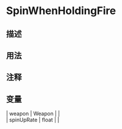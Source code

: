 # SpinWhenHoldingFire
## 描述

## 用法

## 注释

## 变量
| weapon | Weapon |  |  
| spinUpRate  | float |  |  
